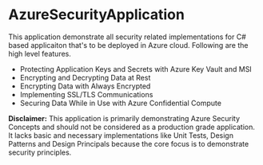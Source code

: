 # AzureSecurityApplication

This application demonstrate all security related implementations for C# based applicaiton that's to be deployed in Azure cloud. Following are the high level features.

- Protecting Application Keys and Secrets with Azure Key Vault and MSI
- Encrypting and Decrypting Data at Rest
- Encrypting Data with Always Encrypted
- Implementing SSL/TLS Communications
- Securing Data While in Use with Azure Confidential Compute

**Disclaimer:** This application is primarily demonstrating Azure Security Concepts and should not be considered as a production grade application. It lacks basic and necessary implementations like Unit Tests, Design Patterns and Design Principals because the core focus is to demonstrate security principles.
